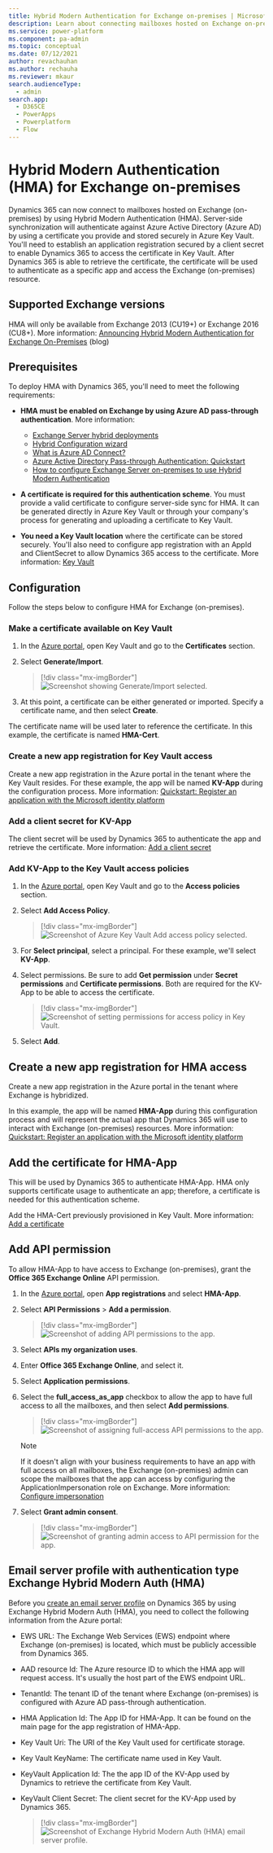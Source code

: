 ```yaml
---
title: Hybrid Modern Authentication for Exchange on-premises | Microsoft Docs
description: Learn about connecting mailboxes hosted on Exchange on-premises Hybrid Modern Authentication to Dynamics 365.
ms.service: power-platform
ms.component: pa-admin
ms.topic: conceptual
ms.date: 07/12/2021
author: revachauhan
ms.author: rechauha
ms.reviewer: mkaur
search.audienceType: 
  - admin
search.app:
  - D365CE
  - PowerApps
  - Powerplatform
  - Flow
---
```


# Hybrid Modern Authentication (HMA) for Exchange on-premises


Dynamics 365 can now connect to mailboxes hosted on Exchange<!--note from editor: It's okay that this isn't "Exchange Server"?--> (on-premises) by using Hybrid Modern Authentication (HMA). Server-side synchronization will authenticate against Azure Active Directory (Azure AD) by using a certificate you provide<!--note from editor: Should this be "provided"? I'm confused by who does the storing here.--> and stored securely in Azure Key Vault. You'll need to establish an application registration secured by a client secret to enable Dynamics 365 to access the certificate in Key Vault. After Dynamics 365 is able to retrieve the certificate, the certificate will be used to authenticate as a specific app and access the Exchange (on-premises) resource. 

## Supported Exchange versions

HMA will only be available from Exchange 2013 (CU19+) or Exchange 2016 (CU8+)<!--note from editor: Is it okay that in the post, these CU versions are given for Exchange Server? I'll stop asking now.-->. More information: [Announcing Hybrid Modern Authentication for Exchange On-Premises](https://techcommunity.microsoft.com/t5/exchange-team-blog/announcing-hybrid-modern-authentication-for-exchange-on-premises/ba-p/607476) (blog)

## Prerequisites

To deploy HMA with Dynamics 365, you'll need to meet the following requirements:

- **HMA must be enabled on Exchange by using Azure AD pass-through authentication**. More information:

  - [Exchange Server hybrid deployments](/exchange/exchange-hybrid)
  - [Hybrid Configuration wizard](/exchange/hybrid-configuration-wizard)
  - [What is Azure AD Connect?](/azure/active-directory/hybrid/whatis-azure-ad-connect)
  - [Azure Active Directory Pass-through Authentication: Quickstart](/azure/active-directory/hybrid/how-to-connect-pta-quick-start)
  - [How to configure Exchange Server on-premises to use Hybrid Modern Authentication](/microsoft-365/enterprise/configure-exchange-server-for-hybrid-modern-authentication?view=o365-worldwide)
 
- **A certificate is required for this authentication scheme**. You must provide a valid certificate to configure server-side sync for HMA. It can be generated directly in Azure Key Vault or through your company's process for generating and uploading a certificate to Key Vault.

- **You need a Key Vault location** where the certificate can be stored securely. You'll also need to configure app registration with an AppId and ClientSecret to allow Dynamics 365 access to the certificate. More information: [Key Vault](https://azure.microsoft.com/services/key-vault/)

## Configuration 

Follow the steps below to configure HMA for Exchange (on-premises).

### Make a certificate available on Key Vault

1. In the [Azure portal](https://portal.azure.com/), open Key Vault and go to the **Certificates** section. 

2. Select **Generate/Import**.

   > [!div class="mx-imgBorder"] 
   > ![Screenshot showing Generate/Import selected.](media/azure-key-vault-generate-import[1].png "Select Generate/Import")

3. At this point, a certificate can be either generated or imported. Specify a certificate name, and then select **Create**. 

The certificate name will be used later to reference the certificate. In this example, the certificate is named **HMA-Cert**. 

### Create a new app registration for Key Vault access 

Create a new app registration in the Azure portal in the tenant where the Key Vault resides. For these example, the app will be named **KV-App** during the configuration process. More information: [Quickstart: Register an application with the Microsoft identity platform](/azure/active-directory/develop/quickstart-register-app)

### Add a client secret for KV-App 

The client secret will be used by Dynamics 365 to authenticate the app and retrieve the certificate. More information: [Add a client secret](/azure/active-directory/develop/quickstart-register-app#add-a-client-secret)

### Add KV-App to the Key Vault access policies 

1. In the [Azure portal](https://portal.azure.com/), open Key Vault and go to the **Access policies** section. 

2. Select **Add Access Policy**.

   > [!div class="mx-imgBorder"] 
   > ![Screenshot of Azure Key Vault Add access policy selected.](media/azure-key-vault-access-policies2[1].png "Azure Key Vault add access policy")

3. For **Select principal**, select a principal. For these example, we'll select **KV-App**. 

4. Select permissions. Be sure to add **Get permission** under **Secret permissions** and **Certificate permissions**.  Both are required for the KV-App to be able to access the certificate.

   > [!div class="mx-imgBorder"] 
   > ![Screenshot of setting permissions for access policy in Key Vault.](media/azure-key-vault-add-access-policy[1].png "Key Vault set permissions for access policy")

5. Select **Add**.

## Create a new app registration for HMA access 

Create a new app registration in the Azure portal in the tenant where Exchange is hybridized. 

In this example, the app will be named **HMA-App** during this configuration process and will represent the actual app that Dynamics 365 will use to interact with Exchange (on-premises) resources. More information: [Quickstart: Register an application with the Microsoft identity platform](/azure/active-directory/develop/quickstart-register-app)

## Add the certificate for HMA-App 

This will be used by Dynamics 365 to authenticate HMA-App. HMA only supports certificate usage to authenticate an app; therefore, a certificate is needed for this authentication scheme. 

Add the HMA-Cert previously provisioned in Key Vault. More information: [Add a certificate](/azure/active-directory/develop/quickstart-register-app#add-a-certificate)

## Add API permission 

To allow HMA-App to have access to Exchange (on-premises), grant the **Office 365 Exchange Online** API permission.

1. In the [Azure portal](https://portal.azure.com/), open **App registrations** and select **HMA-App**. 

2. Select **API Permissions** > **Add a permission**.

   > [!div class="mx-imgBorder"] 
   > ![Screenshot of adding API permissions to the app.](media/azure-key-vault-api-permissions[1].png "Add API permissions to the app")

3. Select **APIs my organization uses**.

4. Enter **Office 365 Exchange Online**, and select it.

5. Select **Application permissions**.

6. Select the **full_access_as_app** checkbox to allow the app to have full access to all the mailboxes, and then select **Add permissions**.

   > [!div class="mx-imgBorder"] 
   > ![Screenshot of assigning full-access API permissions to the app.](media/azure-key-vault-api-permissions-full-access[1].png "Assign full access API permissions to the app")


   > [!NOTE]
   > If it doesn't align with your business requirements to have an app with full access on all mailboxes, the Exchange (on-premises) admin can scope the mailboxes that the app can access by configuring the ApplicationImpersonation role on Exchange. More information: [Configure impersonation](/exchange/client-developer/exchange-web-services/how-to-configure-impersonation)

7. Select **Grant admin consent**.

   > [!div class="mx-imgBorder"] 
   > ![Screenshot of granting admin access to API permission for the app.](media/azure-key-vault-api-permissions-grant-admin-access[1].png "Grant admin access to API permission for the app")


## Email server profile with authentication type Exchange Hybrid Modern Auth (HMA)

Before you [create an email server profile](connect-exchange-server-on-premises.md) on Dynamics 365 by using Exchange Hybrid Modern Auth (HMA), you need to collect the following information from the Azure portal:

- EWS URL: The Exchange Web Services (EWS) endpoint where Exchange (on-premises) is located, which must be publicly accessible from Dynamics 365. 
- AAD resource Id: The Azure resource ID to which the HMA app will request access. It's usually the host part of the EWS endpoint URL. 
- TenantId: The tenant ID of the tenant where Exchange (on-premises) is configured with Azure AD pass-through authentication. 
- HMA Application Id: The App ID for HMA-App. It can be found on the main page for the app registration of HMA-App.
- Key Vault Uri: The URI of the Key Vault used for certificate storage. 
- Key Vault KeyName: The certificate name used in Key Vault. 
- KeyVault Application Id: The the app ID of the KV-App used by Dynamics to retrieve the certificate from Key Vault.
- KeyVault Client Secret: The client secret for the KV-App used by Dynamics 365. 

  > [!div class="mx-imgBorder"] 
  > ![Screenshot of Exchange Hybrid Modern Auth (HMA) email server profile.](media/hma-auth.png "Exchange Hybrid Modern Auth (HMA)")
